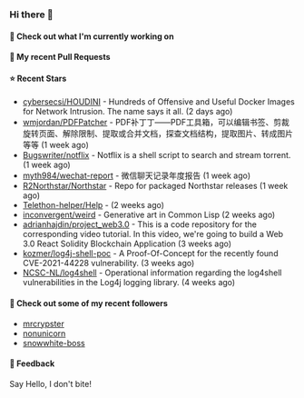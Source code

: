 ### Hi there 👋

#### 👷 Check out what I'm currently working on

#### 🔨 My recent Pull Requests


#### ⭐ Recent Stars

- [cybersecsi/HOUDINI](https://github.com/cybersecsi/HOUDINI) - Hundreds of Offensive and Useful Docker Images for Network Intrusion. The name says it all. (2 days ago)
- [wmjordan/PDFPatcher](https://github.com/wmjordan/PDFPatcher) - PDF补丁丁——PDF工具箱，可以编辑书签、剪裁旋转页面、解除限制、提取或合并文档，探查文档结构，提取图片、转成图片等等 (1 week ago)
- [Bugswriter/notflix](https://github.com/Bugswriter/notflix) - Notflix is a shell script to search and stream torrent. (1 week ago)
- [myth984/wechat-report](https://github.com/myth984/wechat-report) - 微信聊天记录年度报告 (1 week ago)
- [R2Northstar/Northstar](https://github.com/R2Northstar/Northstar) - Repo for packaged Northstar releases (1 week ago)
- [Telethon-helper/Help](https://github.com/Telethon-helper/Help) -  (2 weeks ago)
- [inconvergent/weird](https://github.com/inconvergent/weird) - Generative art in Common Lisp (2 weeks ago)
- [adrianhajdin/project_web3.0](https://github.com/adrianhajdin/project_web3.0) - This is a code repository for the corresponding video tutorial. In this video, we&#39;re going to build a Web 3.0 React Solidity Blockchain Application (3 weeks ago)
- [kozmer/log4j-shell-poc](https://github.com/kozmer/log4j-shell-poc) - A Proof-Of-Concept for the recently found CVE-2021-44228 vulnerability.  (3 weeks ago)
- [NCSC-NL/log4shell](https://github.com/NCSC-NL/log4shell) - Operational information regarding the log4shell vulnerabilities in the Log4j logging library. (4 weeks ago)

#### 👯 Check out some of my recent followers

- [mrcrypster](https://github.com/mrcrypster)
- [nonunicorn](https://github.com/nonunicorn)
- [snowwhite-boss](https://github.com/snowwhite-boss)

#### 💬 Feedback

Say Hello, I don't bite!